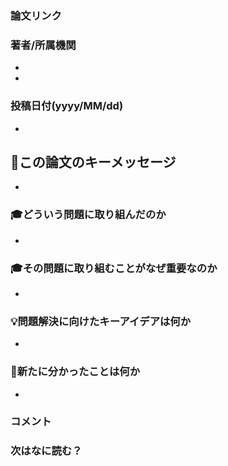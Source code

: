 ### 論文リンク


### 著者/所属機関

* 
* 

### 投稿日付(yyyy/MM/dd)

*

## 🔑この論文のキーメッセージ

*  

### 🎓どういう問題に取り組んだのか

*

### 🎓その問題に取り組むことがなぜ重要なのか

*

### 💡問題解決に向けたキーアイデアは何か

* 

### 👀新たに分かったことは何か

*

### コメント

### 次はなに読む？

